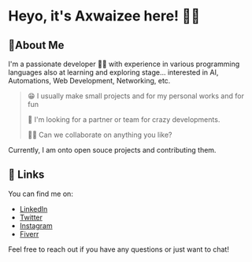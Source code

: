 # Heyo, it's Axwaizee here! 🧑‍💻

## 🧬About Me

I'm a passionate developer 👩‍💻 with experience in various programming languages also at learning and exploring stage... interested in AI, Automations, Web Development, Networking, etc. 

> 😁 I usually make small projects and for my personal works and for fun
>
> 🤔 I'm looking for a partner or team for crazy developments.
>
> 👯‍♀️ Can we collaborate on anything you like?

Currently, I am onto open souce projects and contributing them. 

## 🔗 Links

You can find me on:
- [LinkedIn](https://linkedin.com/in/axwaizee)
- [Twitter](https://twitter.com/axwaizee)
- [Instagram](https://instagram.com/axwaizee)
- [Fiverr](https://fiverr.com/axwaizee)

Feel free to reach out if you have any questions or just want to chat!